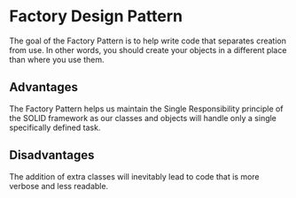 # Factory Design Pattern

The goal of the Factory Pattern is to help write code that separates creation from use. In other words, you should create your objects in a different place than where you use them.

## Advantages

The Factory Pattern helps us maintain the Single Responsibility principle of the SOLID framework as our classes and objects will handle only a single specifically defined task.

## Disadvantages

The addition of extra classes will inevitably lead to code that is more verbose and less readable.